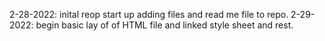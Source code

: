 2-28-2022: inital reop start up adding files and read me file to repo.
2-29-2022: begin basic lay of of HTML file and linked style sheet and rest.

